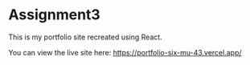 # Assignment3

This is my portfolio site recreated using React.

You can view the live site here: 
https://portfolio-six-mu-43.vercel.app/
